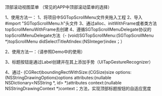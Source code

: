 
顶部滚动视图菜单 （常见的APP中顶部滚动菜单的选择）

1、使用方法一：
    1、将项目中SGTopScrollMenu文件夹拖入工程
    2、导入#import "SGTopScrollMenu.h"头文件
    3、通过alloc、initWithFrame或者类方法topScrollMenuWithFrame去创建
    4、遵循SGTopScrollMenuDelegate协议的topScrollMenuDelegate方法（- (void)SGTopScrollMenu:(SGTopScrollMenu *)topScrollMenu didSelectTitleAtIndex:(NSInteger)index；）

2、使用方法一：（请参照Demo中的使用）

3、标题按钮是通过Label创建并在其上添加手势（UITapGestureRecognizer）

4、通过- (CGRect)boundingRectWithSize:(CGSize)size options:(NSStringDrawingOptions)options attributes:(nullable NSDictionary<NSString *, id> *)attributes context:(nullable NSStringDrawingContext *)context；方法，实现顶部标题按钮的自适应宽度

